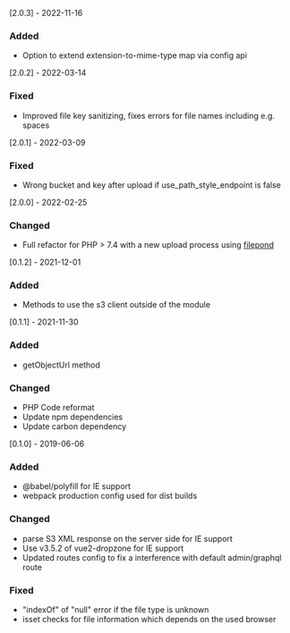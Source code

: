 [2.0.3] - 2022-11-16
### Added
- Option to extend extension-to-mime-type map via config api

[2.0.2] - 2022-03-14
### Fixed
- Improved file key sanitizing, fixes errors for file names including e.g. spaces

[2.0.1] - 2022-03-09
### Fixed
- Wrong bucket and key after upload if use_path_style_endpoint is false

[2.0.0] - 2022-02-25
### Changed
- Full refactor for PHP > 7.4 with a new upload process using [filepond](https://pqina.nl/filepond/)

[0.1.2] - 2021-12-01
### Added
- Methods to use the s3 client outside of the module

[0.1.1] - 2021-11-30
### Added
- getObjectUrl method

### Changed
- PHP Code reformat
- Update npm dependencies
- Update carbon dependency

[0.1.0] - 2019-06-06
### Added
- @babel/polyfill for IE support
- webpack production config used for dist builds

### Changed
- parse S3 XML response on the server side for IE support
- Use v3.5.2 of vue2-dropzone for IE support
- Updated routes config to fix a interference with default admin/graphql route

### Fixed
- "indexOf" of "null" error if the file type is unknown
- isset checks for file information which depends on the used browser
